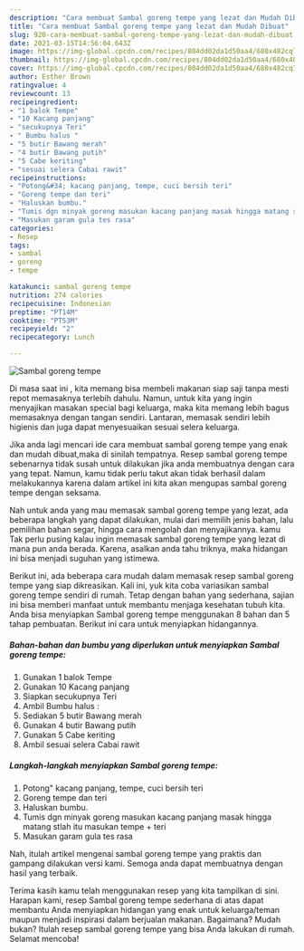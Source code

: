 ```yaml
---
description: "Cara membuat Sambal goreng tempe yang lezat dan Mudah Dibuat"
title: "Cara membuat Sambal goreng tempe yang lezat dan Mudah Dibuat"
slug: 920-cara-membuat-sambal-goreng-tempe-yang-lezat-dan-mudah-dibuat
date: 2021-03-15T14:56:04.643Z
image: https://img-global.cpcdn.com/recipes/804dd02da1d50aa4/680x482cq70/sambal-goreng-tempe-foto-resep-utama.jpg
thumbnail: https://img-global.cpcdn.com/recipes/804dd02da1d50aa4/680x482cq70/sambal-goreng-tempe-foto-resep-utama.jpg
cover: https://img-global.cpcdn.com/recipes/804dd02da1d50aa4/680x482cq70/sambal-goreng-tempe-foto-resep-utama.jpg
author: Esther Brown
ratingvalue: 4
reviewcount: 13
recipeingredient:
- "1 balok Tempe"
- "10 Kacang panjang"
- "secukupnya Teri"
- " Bumbu halus "
- "5 butir Bawang merah"
- "4 butir Bawang putih"
- "5 Cabe keriting"
- "sesuai selera Cabai rawit"
recipeinstructions:
- "Potong&#34; kacang panjang, tempe, cuci bersih teri"
- "Goreng tempe dan teri"
- "Haluskan bumbu."
- "Tumis dgn minyak goreng masukan kacang panjang masak hingga matang stlah itu masukan tempe + teri"
- "Masukan garam gula tes rasa"
categories:
- Resep
tags:
- sambal
- goreng
- tempe

katakunci: sambal goreng tempe 
nutrition: 274 calories
recipecuisine: Indonesian
preptime: "PT14M"
cooktime: "PT53M"
recipeyield: "2"
recipecategory: Lunch

---
```



![Sambal goreng tempe](https://img-global.cpcdn.com/recipes/804dd02da1d50aa4/680x482cq70/sambal-goreng-tempe-foto-resep-utama.jpg)

Di masa  saat ini , kita memang bisa membeli makanan siap saji tanpa mesti repot memasaknya terlebih dahulu. Namun, untuk kita yang ingin menyajikan masakan special bagi keluarga, maka kita memang lebih bagus memasaknya dengan tangan sendiri. Lantaran, memasak sendiri lebih higienis dan juga dapat menyesuaikan sesuai selera keluarga.

Jika anda lagi mencari ide cara membuat sambal goreng tempe yang enak dan mudah dibuat,maka di sinilah tempatnya. Resep sambal goreng tempe  sebenarnya tidak susah untuk dilakukan jika anda membuatnya dengan cara yang tepat. Namun, kamu tidak perlu takut akan tidak berhasil dalam melakukannya 
karena dalam artikel ini kita akan mengupas sambal goreng tempe dengan seksama.  



Nah untuk anda yang mau memasak sambal goreng tempe yang lezat, ada beberapa langkah yang dapat dilakukan, mulai dari memilih jenis bahan, lalu pemilihan bahan segar, hingga cara mengolah dan menyajikannya. kamu Tak perlu pusing kalau ingin memasak sambal goreng tempe yang lezat di mana pun anda berada. Karena, asalkan anda  tahu triknya, maka hidangan ini bisa menjadi suguhan yang istimewa.

Berikut ini, ada beberapa cara mudah dalam memasak resep sambal goreng tempe yang siap dikreasikan. Kali ini, yuk kita coba variasikan sambal goreng tempe sendiri di rumah. Tetap dengan bahan yang sederhana, sajian ini bisa memberi manfaat untuk membantu menjaga kesehatan tubuh kita. Anda bisa menyiapkan Sambal goreng tempe menggunakan 8 bahan dan 5 tahap pembuatan. Berikut ini cara untuk menyiapkan hidangannya.

<!--inarticleads1-->

##### Bahan-bahan dan bumbu yang diperlukan untuk menyiapkan Sambal goreng tempe:

1. Gunakan 1 balok Tempe
1. Gunakan 10 Kacang panjang
1. Siapkan secukupnya Teri
1. Ambil  Bumbu halus :
1. Sediakan 5 butir Bawang merah
1. Gunakan 4 butir Bawang putih
1. Gunakan 5 Cabe keriting
1. Ambil sesuai selera Cabai rawit




<!--inarticleads2-->

##### Langkah-langkah menyiapkan Sambal goreng tempe:

1. Potong&#34; kacang panjang, tempe, cuci bersih teri
1. Goreng tempe dan teri
1. Haluskan bumbu.
1. Tumis dgn minyak goreng masukan kacang panjang masak hingga matang stlah itu masukan tempe + teri
1. Masukan garam gula tes rasa




Nah, itulah artikel mengenai  sambal goreng tempe  yang praktis dan gampang dilakukan versi kami. Semoga anda dapat membuatnya dengan hasil yang terbaik. 

Terima kasih kamu telah menggunakan resep yang kita tampilkan di sini. Harapan kami, resep  Sambal goreng tempe sederhana di atas dapat membantu Anda menyiapkan hidangan yang enak untuk keluarga/teman maupun menjadi inspirasi dalam berjualan makanan. Bagaimana? Mudah bukan? Itulah resep sambal goreng tempe yang bisa Anda lakukan di rumah. Selamat mencoba!

